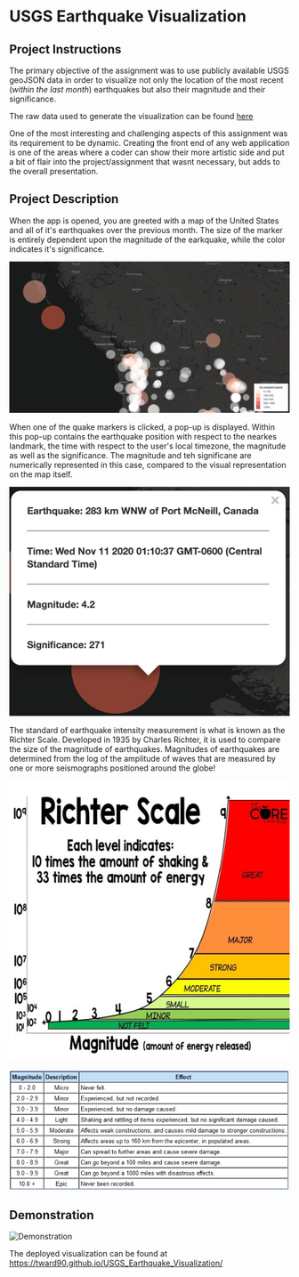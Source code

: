 # USGS Earthquake Visualization


## Project Instructions

The primary objective of the assignment was to use publicly available USGS geoJSON data in order to visualize not only the location of the most recent (*within the last month*) earthquakes but also their magnitude and their significance.

The raw data used to generate the visualization can be found [here](https://earthquake.usgs.gov/earthquakes/feed/v1.0/summary/1.0_month.geojson)

One of the most interesting and challenging aspects of this assignment was its requirement to be dynamic. Creating the front end of any web application is one of the areas where a coder can show their more artistic side and put a bit of flair into the project/assignment that wasnt necessary, but adds to the overall presentation.

## Project Description

When the app is opened, you are greeted with a map of the United States and all of it's earthquakes over the previous month. The size of the marker is entirely dependent upon the magnitude of the earkquake, while the color indicates it's significance.

![Map Zoom](Images/Project_Zoom_View.png)

When one of the quake markers is clicked, a pop-up is displayed. Within this pop-up contains the earthquake position with respect to the nearkes landmark, the time with respect to the user's local timezone, the magnitude as well as the significance. The magnitude and teh significane are numerically represented in this case, compared to the visual representation on the map itself.

![Quake Pup-Up](Images/Pop_Up.png)

The standard of earthquake intensity measurement is what is known as the Richter Scale. Developed in 1935 by Charles Richter, it is used to compare the size of the magnitude of earthquakes. Magnitudes of earthquakes are determined from the log of the amplitude of waves that are measured by one or more seismographs positioned around the globe!

![Richter Visualization](Images/RicherViz.jpg)

![Richter Scale](Images/Richterscale.png)


## Demonstration

![Demonstration](https://media.giphy.com/media/u84bQTaHr1yNkgyTlY/giphy.gif)

The deployed visualization can be found at <https://tward90.github.io/USGS_Earthquake_Visualization/>